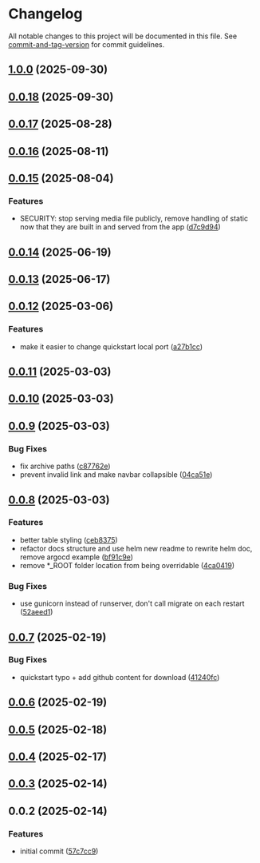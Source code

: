 # Changelog

All notable changes to this project will be documented in this file. See [commit-and-tag-version](https://github.com/absolute-version/commit-and-tag-version) for commit guidelines.

## [1.0.0](https://gitlab.biru.sh/biru/dev/tenzu/documentation/compare/v0.0.18...v1.0.0) (2025-09-30)

## [0.0.18](https://gitlab.biru.sh/biru/dev/tenzu/documentation/compare/v0.0.17...v0.0.18) (2025-09-30)

## [0.0.17](https://gitlab.biru.sh/biru/dev/tenzu/documentation/compare/v0.0.16...v0.0.17) (2025-08-28)

## [0.0.16](https://gitlab.biru.sh/biru/dev/tenzu/documentation/compare/v0.0.15...v0.0.16) (2025-08-11)

## [0.0.15](https://gitlab.biru.sh/biru/dev/tenzu/documentation/compare/v0.0.14...v0.0.15) (2025-08-04)


### Features

* SECURITY: stop serving media file publicly, remove handling of static now that they are built in and served from the app ([d7c9d94](https://gitlab.biru.sh/biru/dev/tenzu/documentation/commit/d7c9d943e586f11b97da6dfefeeaa5524bb043d6))

## [0.0.14](https://gitlab.biru.sh/biru/dev/tenzu/documentation/compare/v0.0.13...v0.0.14) (2025-06-19)

## [0.0.13](https://gitlab.biru.sh/biru/dev/tenzu/documentation/compare/v0.0.12...v0.0.13) (2025-06-17)

## [0.0.12](https://gitlab.biru.sh/biru/dev/tenzu/documentation/compare/v0.0.11...v0.0.12) (2025-03-06)


### Features

* make it easier to change quickstart local port ([a27b1cc](https://gitlab.biru.sh/biru/dev/tenzu/documentation/commit/a27b1cc234387e8a47bc343e3344f0a2ab919151))

## [0.0.11](https://gitlab.biru.sh/biru/dev/tenzu/documentation/compare/v0.0.10...v0.0.11) (2025-03-03)

## [0.0.10](https://gitlab.biru.sh/biru/dev/tenzu/documentation/compare/v0.0.9...v0.0.10) (2025-03-03)

## [0.0.9](https://gitlab.biru.sh/biru/dev/tenzu/documentation/compare/v0.0.8...v0.0.9) (2025-03-03)


### Bug Fixes

* fix archive paths ([c87762e](https://gitlab.biru.sh/biru/dev/tenzu/documentation/commit/c87762e396c5a3fddd932066c4fbe77cb7f3cf5d))
* prevent invalid link and make navbar collapsible ([04ca51e](https://gitlab.biru.sh/biru/dev/tenzu/documentation/commit/04ca51ee5d7da788730c5e8326ae184c2ab9e102))

## [0.0.8](https://gitlab.biru.sh/biru/dev/tenzu/documentation/compare/v0.0.7...v0.0.8) (2025-03-03)


### Features

* better table styling ([ceb8375](https://gitlab.biru.sh/biru/dev/tenzu/documentation/commit/ceb8375cc10c0fc372d69323416d3e5859e897eb))
* refactor docs structure and use helm new readme to rewrite helm doc, remove argocd example ([bf91c9e](https://gitlab.biru.sh/biru/dev/tenzu/documentation/commit/bf91c9e3768a33419e0393720859bf28a80af78f))
* remove *_ROOT folder location from being overridable ([4ca0419](https://gitlab.biru.sh/biru/dev/tenzu/documentation/commit/4ca041905b6366d953eb4eacde40e9a8733b8a36))


### Bug Fixes

* use gunicorn instead of runserver, don't call migrate on each restart ([52aeed1](https://gitlab.biru.sh/biru/dev/tenzu/documentation/commit/52aeed1fd2767e856b985c24379cb351f6dbbb1e))

## [0.0.7](https://gitlab.biru.sh/biru/dev/tenzu/documentation/compare/v0.0.6...v0.0.7) (2025-02-19)


### Bug Fixes

* quickstart typo + add github content for download ([41240fc](https://gitlab.biru.sh/biru/dev/tenzu/documentation/commit/41240fc8f4dbb9dc80554b4b7ebf3533d872fdc5))

## [0.0.6](https://gitlab.biru.sh/biru/dev/tenzu/documentation/compare/v0.0.5...v0.0.6) (2025-02-19)

## [0.0.5](https://gitlab.biru.sh/biru/dev/tenzu/documentation/compare/v0.0.4...v0.0.5) (2025-02-18)

## [0.0.4](https://gitlab.biru.sh/biru/dev/tenzu/documentation/compare/v0.0.3...v0.0.4) (2025-02-17)

## [0.0.3](https://gitlab.biru.sh/biru/dev/tenzu/documentation/compare/v0.0.2...v0.0.3) (2025-02-14)

## 0.0.2 (2025-02-14)


### Features

* initial commit ([57c7cc9](https://gitlab.biru.sh/biru/dev/tenzu/documentation/commit/57c7cc9b4af01d4a275d305e8f65a1f12e47c1ed))
